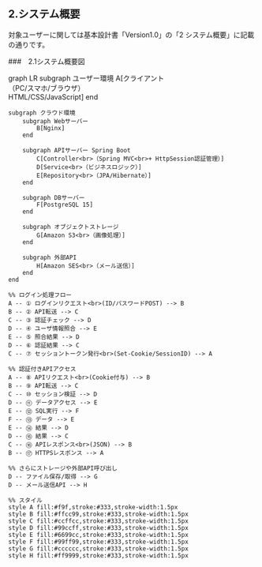 ## 2.システム概要
対象ユーザーに関しては基本設計書「Version1.0」の「2 システム概要」に記載の通りです。


###　2.1システム概要図

<div class="mermaid">
graph LR
    subgraph ユーザー環境
        A[クライアント<br>（PC/スマホ/ブラウザ）<br>HTML/CSS/JavaScript]
    end

    subgraph クラウド環境
        subgraph Webサーバー
            B[Nginx]
        end

        subgraph APIサーバー Spring Boot
            C[Controller<br>（Spring MVC<br>+ HttpSession認証管理）]
            D[Service<br>（ビジネスロジック）]
            E[Repository<br>（JPA/Hibernate）]
        end

        subgraph DBサーバー
            F[PostgreSQL 15]
        end

        subgraph オブジェクトストレージ
            G[Amazon S3<br>（画像処理）]
        end

        subgraph 外部API
            H[Amazon SES<br>（メール送信）]
        end
    end

    %% ログイン処理フロー
    A -- ① ログインリクエスト<br>(ID/パスワードPOST) --> B
    B -- ② API転送 --> C
    C -- ③ 認証チェック --> D
    D -- ④ ユーザ情報照合 --> E
    E -- ⑤ 照合結果 --> D
    D -- ⑥ 認証結果 --> C
    C -- ⑦ セッショントークン発行<br>(Set-Cookie/SessionID) --> A

    %% 認証付きAPIアクセス
    A -- ⑧ APIリクエスト<br>(Cookie付与) --> B
    B -- ⑨ API転送 --> C
    C -- ⑩ セッション検証 --> D
    D -- ⑪ データアクセス --> E
    E -- ⑫ SQL実行 --> F
    F -- ⑬ データ --> E
    E -- ⑭ 結果 --> D
    D -- ⑮ 結果 --> C
    C -- ⑯ APIレスポンス<br>(JSON) --> B
    B -- ⑰ HTTPSレスポンス --> A

    %% さらにストレージや外部API呼び出し
    D -- ファイル保存/取得 --> G
    D -- メール送信API --> H

    %% スタイル
    style A fill:#f9f,stroke:#333,stroke-width:1.5px
    style B fill:#ffcc99,stroke:#333,stroke-width:1.5px
    style C fill:#ccffcc,stroke:#333,stroke-width:1.5px
    style D fill:#99ccff,stroke:#333,stroke-width:1.5px
    style E fill:#6699cc,stroke:#333,stroke-width:1.5px
    style F fill:#99ff99,stroke:#333,stroke-width:1.5px
    style G fill:#cccccc,stroke:#333,stroke-width:1.5px
    style H fill:#ff9999,stroke:#333,stroke-width:1.5px
</div>
